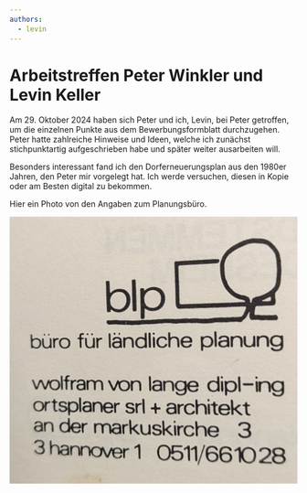 ```yaml
---
authors:
  - levin
---
```


# Arbeitstreffen Peter Winkler und Levin Keller

Am 29. Oktober 2024 haben sich Peter und ich, Levin, bei Peter getroffen, um die
einzelnen Punkte aus dem Bewerbungsformblatt durchzugehen. Peter hatte
zahlreiche Hinweise und Ideen, welche ich zunächst stichpunktartig
aufgeschrieben habe und später weiter ausarbeiten will.

Besonders interessant fand ich den Dorferneuerungsplan aus den 1980er Jahren,
den Peter mir vorgelegt hat. Ich werde versuchen, diesen in Kopie oder am Besten
digital zu bekommen.

<!-- truncate -->

Hier ein Photo von den Angaben zum Planungsbüro.

![Angaben zum Planungsbüro](./planungsbuero.jpg)
